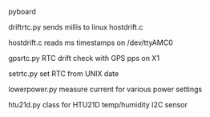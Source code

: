  pyboard 

driftrtc.py sends millis to linux hostdrift.c

hostdrift.c  reads ms timestamps on /dev/ttyAMC0

gpsrtc.py    RTC drift check with GPS pps on X1

setrtc.py    set RTC from UNIX date

lowerpower.py  measure current for various power settings

htu21d.py  class for HTU21D temp/humidity I2C sensor

